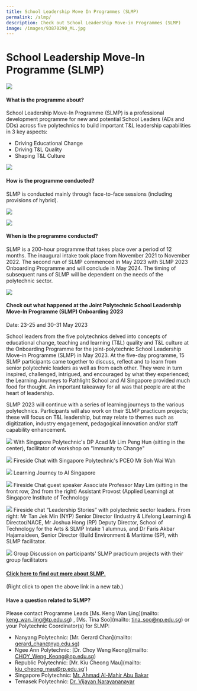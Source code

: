 ```yaml
---
title: School Leadership Move In Programmes (SLMP)
permalink: /slmp/
description: Check out School Leadership Move-in Programmes (SLMP)
image: /images/93870290_ML.jpg
---
```

# School Leadership Move-In Programme (SLMP)


![](/images/44638187_ml.jpg)

#### What is the programme about?

School Leadership Move-In Programme (SLMP) is a professional development programme for new and potential School Leaders (ADs and DDs) across five polytechnics to build important T&L leadership capabilities in 3 key aspects:
* Driving Educational Change
* Driving T&L Quality
* Shaping T&L Culture

![](/images/learning%20journey%20to%20tp_10%20june%202022.jpg)

#### How is the programme conducted?

SLMP is conducted mainly through face-to-face sessions (including provisions of hybrid).

![](/images/slmp.jpg)

![](/images/slmp%20mpa.jpg)

#### When is the programme conducted?

SLMP is a 200-hour programme that takes place over a period of 12 months. The inaugural intake took place from November 2021 to November 2022. The second run of SLMP commenced in May 2023 with SLMP 2023 Onboarding Programme and will conclude in May 2024. The timing of subsequent runs of SLMP will be dependent on the needs of the polytechnic sector.

![](/images/slmp%20fablab.jpg)

#### Check out what happened at the Joint Polytechnic School Leadership Move-In Programme (SLMP) Onboarding 2023

Date: 23-25 and 30-31 May 2023

School leaders from the five polytechnics delved into concepts of educational change, teaching and learning (T&amp;L) quality and T&amp;L culture at the Onboarding Programme for the joint-polytechnic School Leadership Move-in Programme (SLMP) in May 2023. At the five-day programme, 15 SLMP participants came together to discuss, reflect and to learn from senior polytechnic leaders as well as from each other. They were in turn inspired, challenged, intrigued, and encouraged by what they experienced; the Learning Journeys to Pathlight School and AI Singapore provided much food for thought. An important takeaway for all was that people are at the heart of leadership.

SLMP 2023 will continue with a series of learning journeys to the various polytechnics. Participants will also work on their SLMP practicum projects; these will focus on T&amp;L leadership, but may relate to themes such as digitization, industry engagement, pedagogical innovation and/or staff capability enhancement.
      
![](/images/slmp%20onboarding%20run%202.png)
With Singapore Polytechnic's DP Acad Mr Lim Peng Hun (sitting in the center), facilitator of workshop on "Immunity to Change"

![](/images/slmp%20fireside%20chat%20run%202.png)                  Fireside Chat with Singapore Polytechnic's PCEO Mr Soh Wai Wah

![](/images/slmp%20run%202%20learning%20journey%20to%20ai%20singapore.png)
Learning Journey to AI Singapore

![](/images/slmp%20run%202%20fireside%20chat%20with%20guest%20ap%20may%20lim.png)
Fireside Chat guest speaker Associate Professor May Lim (sitting in the front row, 2nd from the right) Assistant Provost (Applied Learning) at Singapore Institute of Technology 

![](/images/slmp%20run%202%20with%20ahmad.jpg)
Fireside chat “Leadership Stories” with polytechnic sector leaders. From right: Mr Tan Jek Min (NYP) Senior Director (Industry & Lifelong Learning) & Director/NACE, Mr Joshua Hong (RP) Deputy Director, School of Technology for the Arts & SLMP Intake 1 alumnus, and Dr Faris Akbar Hajamaideen, Senior Director (Build Environment & Maritime (SP), with SLMP facilitator.

![](/images/slmp%20run%202%20group%20discussion.png)
Group Discussion on participants' SLMP practicum projects with their group facilitators

#### [Click here to find out more about SLMP.](/files/slmp_%20prog%20info_%20for%20jpace%20website_%20updated%2017%20jan%202023.pdf)
(Right click to open the above link in a new tab.)


#### Have a question related to SLMP?

Please contact Programme Leads [Ms. Keng Wan Ling](mailto: keng_wan_ling@tp.edu.sg) , [Ms. Tina Soo](mailto: tina_soo@np.edu.sg) or your Polytechnic Coordinator(s) for SLMP:

* Nanyang Polytechnic: [Mr. Gerard Chan](mailto: gerard_chan@nyp.edu.sg)
* Ngee Ann Polytechnic: [Dr. Choy Weng Keong](mailto: CHOY_Weng_Keong@np.edu.sg)
* Republic Polytechnic: [Mr. Kiu Cheong Mau](mailto: kiu_cheong_mau@rp.edu.sg')
* Singapore Polytechnic: [Mr. Ahmad Al-Mahir Abu Bakar](mailto:ahmad_al-mahir_abu_bakar@sp.edu.sg)
* Temasek Polytechnic: [Dr. Vijayan Narayananayar](mailto:vijayan_n@tp.edu.sg)